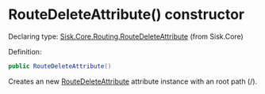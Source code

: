 <!--

Copyrights 2023 Sisk Framework - CypherPotato
Published under MIT license

!!! DO NOT EDIT THIS FILE !!!
This file was generated by a tool in the Sisk package. To edit the information in this documentation,
edit the XML documentation present in the Sisk source code.

-->


# RouteDeleteAttribute() constructor

Declaring type: [Sisk.Core.Routing.RouteDeleteAttribute](/spec/Sisk.Core.Routing.RouteDeleteAttribute.md) (from Sisk.Core)


Definition:

```cs
public RouteDeleteAttribute()
```

Creates an new <a href="/spec/Sisk.Core.Routing.RouteDeleteAttribute.md">RouteDeleteAttribute</a> attribute instance with an root path (/).

